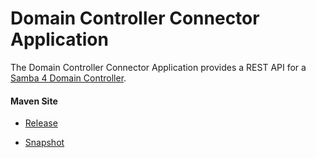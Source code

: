 # Domain Controller Connector Application

The Domain Controller Connector Application provides a REST API for 
a [Samba 4 Domain Controller](https://www.samba.org/).

#### Maven Site

- [Release](https://bremersee.github.io/dc-con-app/index.html)

- [Snapshot](https://nexus.bremersee.org/repository/maven-sites/dc-con-app/2.1.0-SNAPSHOT/index.html)
